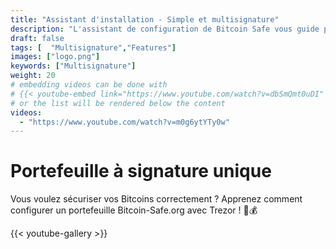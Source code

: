 ```yaml
---
title: "Assistant d'installation - Simple et multisignature"
description: "L'assistant de configuration de Bitcoin Safe vous guide pas à pas pour créer un portefeuille bitcoin sécurisé"
draft: false
tags: [  "Multisignature","Features"]
images: ["logo.png"]
keywords: ["Multisignature"]
weight: 20
# embedding videos can be done with 
# {{< youtube-embed link="https://www.youtube.com/watch?v=dbSmQmt0uDI" >}}
# or the list will be rendered below the content
videos:
  - "https://www.youtube.com/watch?v=m0g6ytYTy0w"
---
```



# Portefeuille à signature unique

Vous voulez sécuriser vos Bitcoins correctement ? Apprenez comment configurer un portefeuille Bitcoin-Safe.org avec Trezor
 ! 🔐💰


{{< youtube-gallery >}}
